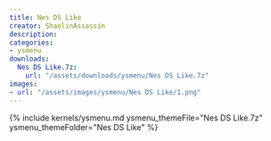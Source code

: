 ```yaml
---
title: Nes DS Like
creator: ShaolinAssassin
description: 
categories:
- ysmenu
downloads:
  Nes DS Like.7z:
    url: "/assets/downloads/ysmenu/Nes DS Like.7z"
images:
- url: "/assets/images/ysmenu/Nes DS Like/1.png"
---
```


{% include kernels/ysmenu.md ysmenu_themeFile="Nes DS Like.7z" ysmenu_themeFolder="Nes DS Like" %}
